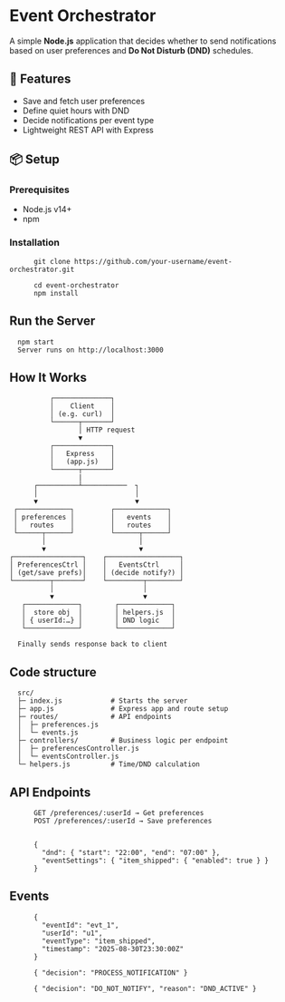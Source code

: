 # Event Orchestrator

A simple **Node.js** application that decides whether to send notifications based on user preferences and **Do Not Disturb (DND)** schedules.

## 🚀 Features
- Save and fetch user preferences
- Define quiet hours with DND
- Decide notifications per event type
- Lightweight REST API with Express

## 📦 Setup

### Prerequisites
- Node.js v14+
- npm

### Installation

          git clone https://github.com/your-username/event-orchestrator.git

          cd event-orchestrator
          npm install

## Run the Server
      npm start
      Server runs on http://localhost:3000


## How It Works 

              ┌──────────────┐
              │    Client    │
              │ (e.g. curl)  │
              └──────┬───────┘
                     │ HTTP request
                     ▼
              ┌──────────────┐
              │   Express    │
              │   (app.js)   │
              └──────┬───────┘
                     |  
          ┌──────────┴───────────  ┐
          │                        │
          ▼                        ▼
     ┌─────────────┐         ┌─────────────┐
     │ preferences │         │   events    │
     │   routes    │         │   routes    │
     └──────┬──────┘         └──────┬──────┘
            │                       │
            ▼                       ▼
    ┌─────────────────┐    ┌──────────────────┐
    │ PreferencesCtrl │    │   EventsCtrl     │
    │ (get/save prefs)│    │ (decide notify?) │
    └─────────┬───────┘    └─────────┬────────┘
              │                      │
              ▼                      ▼
       ┌─────────────┐        ┌─────────────┐
       │  store obj  │        │ helpers.js  │
       │ { userId:…} │        │ DND logic   │
       └─────────────┘        └─────────────┘

      Finally sends response back to client




## Code structure

      src/
      ├─ index.js            # Starts the server
      ├─ app.js              # Express app and route setup
      ├─ routes/             # API endpoints
      │  ├─ preferences.js
      │  └─ events.js
      ├─ controllers/        # Business logic per endpoint
      │  ├─ preferencesController.js
      │  └─ eventsController.js
      └─ helpers.js          # Time/DND calculation

## API Endpoints

          GET /preferences/:userId → Get preferences
          POST /preferences/:userId → Save preferences


          {
            "dnd": { "start": "22:00", "end": "07:00" },
            "eventSettings": { "item_shipped": { "enabled": true } }
          }

## Events

          {
            "eventId": "evt_1",
            "userId": "u1",
            "eventType": "item_shipped",
            "timestamp": "2025-08-30T23:30:00Z"
          }

          { "decision": "PROCESS_NOTIFICATION" }

          { "decision": "DO_NOT_NOTIFY", "reason": "DND_ACTIVE" }







